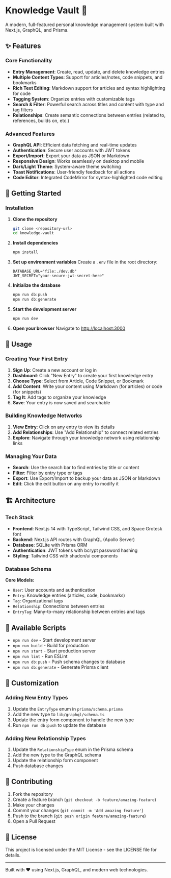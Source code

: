 # Knowledge Vault 🧠

A modern, full-featured personal knowledge management system built with Next.js, GraphQL, and Prisma.

## ✨ Features

### Core Functionality

- **Entry Management**: Create, read, update, and delete knowledge entries
- **Multiple Content Types**: Support for articles/notes, code snippets, and bookmarks
- **Rich Text Editing**: Markdown support for articles and syntax highlighting for code
- **Tagging System**: Organize entries with customizable tags
- **Search & Filter**: Powerful search across titles and content with type and tag filters
- **Relationships**: Create semantic connections between entries (related to, references, builds on, etc.)

### Advanced Features

- **GraphQL API**: Efficient data fetching and real-time updates
- **Authentication**: Secure user accounts with JWT tokens
- **Export/Import**: Export your data as JSON or Markdown
- **Responsive Design**: Works seamlessly on desktop and mobile
- **Dark/Light Theme**: System-aware theme switching
- **Toast Notifications**: User-friendly feedback for all actions
- **Code Editor**: Integrated CodeMirror for syntax-highlighted code editing

## 🚀 Getting Started

### Installation

1. **Clone the repository**

   ```bash
   git clone <repository-url>
   cd knowledge-vault
   ```

2. **Install dependencies**

   ```bash
   npm install
   ```

3. **Set up environment variables**
   Create a `.env` file in the root directory:

   ```env
   DATABASE_URL="file:./dev.db"
   JWT_SECRET="your-secure-jwt-secret-here"
   ```

4. **Initialize the database**

   ```bash
   npm run db:push
   npm run db:generate
   ```

5. **Start the development server**

   ```bash
   npm run dev
   ```

6. **Open your browser**
   Navigate to [http://localhost:3000](http://localhost:3000)

## 📖 Usage

### Creating Your First Entry

1. **Sign Up**: Create a new account or log in
2. **Dashboard**: Click "New Entry" to create your first knowledge entry
3. **Choose Type**: Select from Article, Code Snippet, or Bookmark
4. **Add Content**: Write your content using Markdown (for articles) or code (for snippets)
5. **Tag It**: Add tags to organize your knowledge
6. **Save**: Your entry is now saved and searchable

### Building Knowledge Networks

1. **View Entry**: Click on any entry to view its details
2. **Add Relationships**: Use "Add Relationship" to connect related entries
3. **Explore**: Navigate through your knowledge network using relationship links

### Managing Your Data

- **Search**: Use the search bar to find entries by title or content
- **Filter**: Filter by entry type or tags
- **Export**: Use Export/Import to backup your data as JSON or Markdown
- **Edit**: Click the edit button on any entry to modify it

## 🏗️ Architecture

### Tech Stack

- **Frontend**: Next.js 14 with TypeScript, Tailwind CSS, and Space Grotesk font
- **Backend**: Next.js API routes with GraphQL (Apollo Server)
- **Database**: SQLite with Prisma ORM
- **Authentication**: JWT tokens with bcrypt password hashing
- **Styling**: Tailwind CSS with shadcn/ui components

### Database Schema

**Core Models:**

- `User`: User accounts and authentication
- `Entry`: Knowledge entries (articles, code, bookmarks)
- `Tag`: Organizational tags
- `Relationship`: Connections between entries
- `EntryTag`: Many-to-many relationship between entries and tags

## 🔧 Available Scripts

- `npm run dev` - Start development server
- `npm run build` - Build for production
- `npm run start` - Start production server
- `npm run lint` - Run ESLint
- `npm run db:push` - Push schema changes to database
- `npm run db:generate` - Generate Prisma client

## 🎨 Customization

### Adding New Entry Types

1. Update the `EntryType` enum in `prisma/schema.prisma`
2. Add the new type to `lib/graphql/schema.ts`
3. Update the entry form component to handle the new type
4. Run `npm run db:push` to update the database

### Adding New Relationship Types

1. Update the `RelationshipType` enum in the Prisma schema
2. Add the new type to the GraphQL schema
3. Update the relationship form component
4. Push database changes

## 🤝 Contributing

1. Fork the repository
2. Create a feature branch (`git checkout -b feature/amazing-feature`)
3. Make your changes
4. Commit your changes (`git commit -m 'Add amazing feature'`)
5. Push to the branch (`git push origin feature/amazing-feature`)
6. Open a Pull Request

## 📝 License

This project is licensed under the MIT License - see the LICENSE file for details.

---

Built with ❤️ using Next.js, GraphQL, and modern web technologies.
